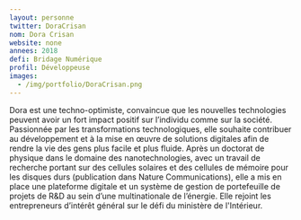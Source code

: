 ```yaml
---
layout: personne
twitter: DoraCrisan
nom: Dora Crisan
website: none
annees: 2018
defi: Bridage Numérique
profil: Développeuse
images:
  - /img/portfolio/DoraCrisan.png
---
```


Dora est une techno-optimiste, convaincue que les nouvelles
technologies peuvent avoir un fort impact positif sur l’individu comme
sur la société. Passionnée par les transformations technologiques,
elle souhaite contribuer au développement et à la mise en œuvre de
solutions digitales afin de rendre la vie des gens plus facile et plus
fluide. Après un doctorat de physique dans le domaine des
nanotechnologies, avec un travail de recherche portant sur des
cellules solaires et des cellules de mémoire pour les disques durs
(publication dans Nature Communications), elle a mis en place une
plateforme digitale et un système de gestion de portefeuille de
projets de R&D au sein d’une multinationale de l’énergie. Elle rejoint
les entrepreneurs d’intérêt général sur le défi du ministère de
l'Intérieur.

